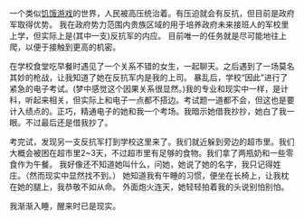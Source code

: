 一个类似[饥饿游戏](https://en.wikipedia.org/wiki/The_Hunger_Games_(film))的世界，人民被高压统治着。有压迫就会有反抗，但目前是政府军取得优势。
我在政府势力范围内贵族区域的用于培养政府未来接班人的军校里上学，但实际上是(其中一支)反抗军的内应。
目前唯一的任务就是尽可能地往上爬，以便于接触到更高的机密。

在学校食堂吃早餐时遇见了一个关系不错的女生，一起聊天。之后遇到了一场莫名其妙的枪战，让我知道了她在反抗军内是我的上司。
暴乱后，学校“因此”进行了紧急的电子考试。(梦中感觉这个因果关系很显然。)我的专业和现实中一样，是计科，听起来相关，但实际上和电子一点都不搭边。考试题一道都不会，但这也是要计入绩点的。正巧，精通电子的她和我一个考场。我暗示她借我抄抄，她白了我一眼。不过最后还是借我抄了。

考完试，发现另一支反抗军打到学校这里来了。我们就近躲到旁边的超市里。我们大概会被困在超市里2~3天，不过超市里有足够的食物。我们拿了两瓶奶和一些零食作为午餐。
我好像还不知道她叫什么，问她，她说了她的名字，我只记得姓庄。（然而现实中显然找不到。）
她知道我有午睡的习惯，便坐在长椅上，让我枕在她的腿上，我恭敬不如从命。
外面炮火连天，她轻轻拍着我的头说别怕别怕。

我渐渐入睡，醒来时已是现实。
